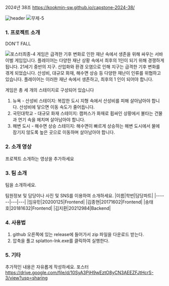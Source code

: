 2024년 38조  https://kookmin-sw.github.io/capstone-2024-38/

![header](https://capsule-render.vercel.app/api?type=Waving&height=200&textDON'TFALL&fontColor=d5e6f5&color=timeGradient&animation=fadeIn)
![무제-5](https://github.com/kookmin-sw/capstone-2024-38/assets/97876054/3e1bd16f-266b-484a-86f7-ca5cbef275c9)
### 1. 프로젝트 소개
DON'T FALL

![포스터최종-4](https://github.com/kookmin-sw/capstone-2024-38/assets/97876054/9e76b5db-e1a3-4687-b28f-1b7673eda17f)
게임은 급격한 기후 변화로 인한 재난 속에서 생존을 위해 싸우는 서바이벌 게임입니다. 플레이어는 다양한 재난 상황 속에서 최후의 1인이 되기 위해 경쟁하게 됩니다.
21세기 중반의 지구. 산업화와 환경 오염으로 인해 지구는 급격한 기후 변화를 겪게 되었습니다. 산성비, 대규모 화재, 해수면 상승 등 다양한 재난이 인류를 위협하고 있습니다. 플레이어는 이러한 재난 속에서 생존하고, 최후의 1 인이 되어야 합니다.


게임은 총 세 개의 스테이지로 구성되어 있습니다
1.	뉴욕 - 산성비 스테이지: 복잡한 도시 지형 속에서 산성비를 피해 살아남아야 합니다. 산성비에 닿으면 이동 속도가 줄어듭니다.
2.	국민대학교 - 대규모 화재 스테이지: 캠퍼스가 화재로 휩싸인 상황에서 불타는 건물과 연기 속을 헤치며 살아남아야 합니다.
3.	해변 도시 - 해수면 상승 스테이지: 해수면이 빠르게 상승하는 해변 도시에서 물에 잠기지 않도록 높은 곳으로 이동하며 살아남아야 합니다.


### 2. 소개 영상

프로젝트 소개하는 영상을 추가하세요

### 3. 팀 소개

팀을 소개하세요.

팀원정보 및 담당이나 사진 및 SNS를 이용하여 소개하세요.
|이름|학번|담당파트|
|------|---|---|
|임유민|20200125|Frontend|
|김종현|20171602|Frontend|
|송태호|20181632|Frontend|
|김지환|20212984|Backend|

### 4. 사용법

1. github 오른쪽에 있는 release에 들어가서 zip 파일을 다운로드 받는다.
2. 압축을 풀고 splatton-lnk.exe를 클릭하여 실행한다. 

### 5. 기타

추가적인 내용은 자유롭게 작성하세요.
포스터 https://drive.google.com/file/d/10SyA3PjH9wEztO8yCN3AEEZFJtHcrS-3/view?usp=sharing


